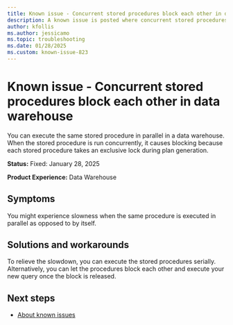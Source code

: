 ```yaml
---
title: Known issue - Concurrent stored procedures block each other in data warehouse
description: A known issue is posted where concurrent stored procedures block each other in data warehouse.
author: kfollis
ms.author: jessicamo
ms.topic: troubleshooting  
ms.date: 01/28/2025
ms.custom: known-issue-823
---
```


# Known issue - Concurrent stored procedures block each other in data warehouse

You can execute the same stored procedure in parallel in a data warehouse. When the stored procedure is run concurrently, it causes blocking because each stored procedure takes an exclusive lock during plan generation.

**Status:** Fixed: January 28, 2025

**Product Experience:** Data Warehouse

## Symptoms

You might experience slowness when the same procedure is executed in parallel as opposed to by itself.

## Solutions and workarounds

To relieve the slowdown, you can execute the stored procedures serially. Alternatively, you can let the procedures block each other and execute your new query once the block is released.

## Next steps

- [About known issues](https://support.fabric.microsoft.com/known-issues)
